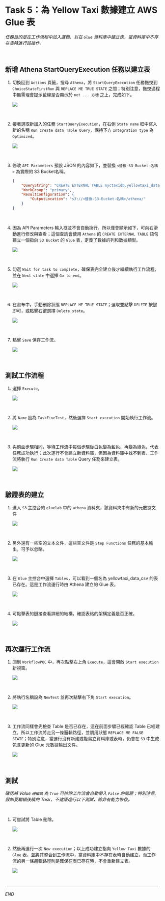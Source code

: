 # Task 5：為 Yellow Taxi 數據建立 AWS Glue 表

_任務目的是在工作流程中加入邏輯，以在 `Glue` 資料庫中建立表，當資料庫中不存在表時進行該操作。_

<br>

## 新增 Athena StartQueryExecution 任務以建立表

1. 切換回到 `Actions` 頁籤，搜尋 `Athena`，將 `StartQueryExecution` 任務拖曳到 `ChoiceStateFirstRun` 與 `REPLACE ME TRUE STATE` 之間；特別注意，拖曳過程中無需理會提示藍線是否顯示於 `not ... 方塊` 之上，完成如下。

    ![](images/img_70.png)

<br>

2. 接著選取新加入的任務 `StartQueryExecution`，在右側 `State name` 框中寫入新的名稱 `Run Create data Table Query`，保持下方 `Integration type` 為 `Optimized`。

    ![](images/img_71.png)

<br>

3. 修改 `API Parameters` 預設 JSON 的內容如下，並替換 `<替換-S3-Bucket-名稱>` 為實際的 S3 Bucket名稱。

    ```json
    {
        "QueryString": "CREATE EXTERNAL TABLE nyctaxidb.yellowtaxi_data_csv(  vendorid bigint,   tpep_pickup_datetime string,   tpep_dropoff_datetime string,   passenger_count bigint,   trip_distance double,   ratecodeid bigint,   store_and_fwd_flag string,   pulocationid bigint,   dolocationid bigint,   payment_type bigint,   fare_amount double,   extra double,   mta_tax double,   tip_amount double,   tolls_amount double,   improvement_surcharge double,   total_amount double,   congestion_surcharge double) ROW FORMAT DELIMITED   FIELDS TERMINATED BY ',' STORED AS INPUTFORMAT   'org.apache.hadoop.mapred.TextInputFormat' OUTPUTFORMAT   'org.apache.hadoop.hive.ql.io.HiveIgnoreKeyTextOutputFormat' LOCATION  's3://<替換-S3-Bucket-名稱>/nyctaxidata/data/' TBLPROPERTIES (  'skip.header.line.count'='1')",
        "WorkGroup": "primary",
        "ResultConfiguration": {
            "OutputLocation": "s3://<替換-S3-Bucket-名稱>/athena/"
        }
    }
    ```

<br>

4. 因為 API Parameters 輸入框並不會自動換行，所以僅會顯示如下，可向右滑動進行修改與查看；這個查詢會使用 `Athena` 的 `CREATE EXTERNAL TABLE` 語句建立一個指向 `S3 Bucket` 的 `Glue` 表，定義了數據的列和數據類型。

    ![](images/img_72.png)

<br>

5. 勾選 `Wait for task to complete`，確保表完全建立後才繼續執行工作流程，並在 `Next state` 中選擇 `Go to end`。

    ![](images/img_73.png)

<br>

6. 在畫布中，手動刪除狀態 `REPLACE ME TRUE STATE`；選取並點擊 `DELETE` 按鍵即可，或點擊右鍵選擇 `Delete state`。

    ![](images/img_74.png)

<br>

7. 點擊 `Save` 保存工作流。

    ![](images/img_75.png)

<br>

## 測試工作流程

1. 選擇 `Execute`。

    ![](images/img_76.png)

<br>

2. 將 `Name` 設為 `TaskFiveTest`，然後選擇 `Start execution` 開始執行工作流。

    ![](images/img_77.png)

<br>

3. 與前面步驟相同，等待工作流中每個步驟從白色變為藍色，再變為綠色，代表任務成功執行；此次運行不會建立新資料庫，但因為資料庫中找不到表，工作流將執行 `Run Create data Table` Query 任務來建立表。

    ![](images/img_78.png)

<br>

## 驗證表的建立

1. 進入 `S3` 主控台的 `gluelab` 中的 `athena` 資料夾，該資料夾中有新的元數據文件

    ![](images/img_80.png)

<br>

2. 另外還有一些空的文本文件，這些空文件是 `Step Functions` 任務的基本輸出，可予以忽略。

    ![](images/img_79.png)

<br>

3. 在 `Glue` 主控台中選擇 `Tables`，可以看到一個名為 yellowtaxi_data_csv 的表已存在。這是工作流運行時由 Athena 建立的 Glue 表。

    ![](images/img_88.png)

<br>

4. 可點擊表的鏈接查看詳細的結構，確認表格的架構定義是否正確。

    ![](images/img_89.png)

<br>

## 再次運行工作流

1. 回到 `WorkflowPOC` 中，再次點擊右上角 `Execute`，這會開啟 `Start execution` 新視窗。

    ![](images/img_90.png)

<br>

2. 將執行名稱設為 `NewTest` 並再次點擊右下角 `Start execution`。

    ![](images/img_91.png)

<br>

3. 工作流同樣會先檢查 Table 是否已存在，這在前面步驟已經確認 Table 已經建立，所以工作流將走另一條邏輯路徑，並調用狀態 `REPLACE ME FALSE STATE`；特別注意，當運行沒有新建或複寫立資料庫或表時，仍會在 `S3` 中生成包含更新的 Glue 元數據輸出文件。

    ![](images/img_92.png)

<br>

## 測試

_確認將 Value `硬編碼` 為 `True` 可排除工作流會自動帶入 `False` 的問題；特別注意，假如要繼續後續的 Task，不建議進行以下測試，除非有能力恢復。_

<br>

1. 可嘗試將 Table 刪除。

    ![](images/img_93.png)

<br>

2. 然後再進行一次 `New execution`；以上成功建立指向 `Yellow Taxi` 數據的 `Glue` 表，並將其整合到工作流中，當資料庫中不存在表時自動建立，而工作流的另一條邏輯路徑則是確保在表已存在時，不會重新建立表。

    ![](images/img_94.png)

<br>

___

_END_

